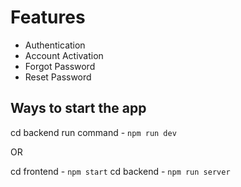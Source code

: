 # Features

* Authentication
* Account Activation
* Forgot Password
* Reset Password


## Ways to start the app

cd backend
run command - `npm run dev`

OR

cd frontend - `npm start`
cd backend - `npm run server`
